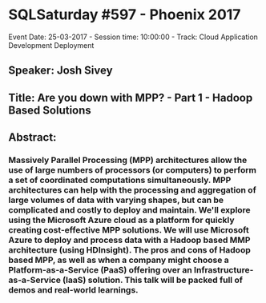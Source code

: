 # SQLSaturday #597 - Phoenix 2017
Event Date: 25-03-2017 - Session time: 10:00:00 - Track: Cloud Application Development  Deployment
## Speaker: Josh Sivey
## Title: Are you down with MPP? - Part 1 - Hadoop Based Solutions
## Abstract:
### Massively Parallel Processing (MPP) architectures allow the use of large numbers of processors (or computers) to perform a set of coordinated computations simultaneously.  MPP architectures can help with the processing and aggregation of large volumes of data with varying shapes, but can be complicated and costly to deploy and maintain.  We'll explore using the Microsoft Azure cloud as a platform for quickly creating cost-effective MPP solutions.  We will use Microsoft Azure to deploy and process data with a Hadoop based MMP architecture (using HDInsight).  The pros and cons of Hadoop based MPP, as well as when a company might choose a Platform-as-a-Service (PaaS) offering over an Infrastructure-as-a-Service (IaaS) solution.  This talk will be packed full of demos and real-world learnings.
